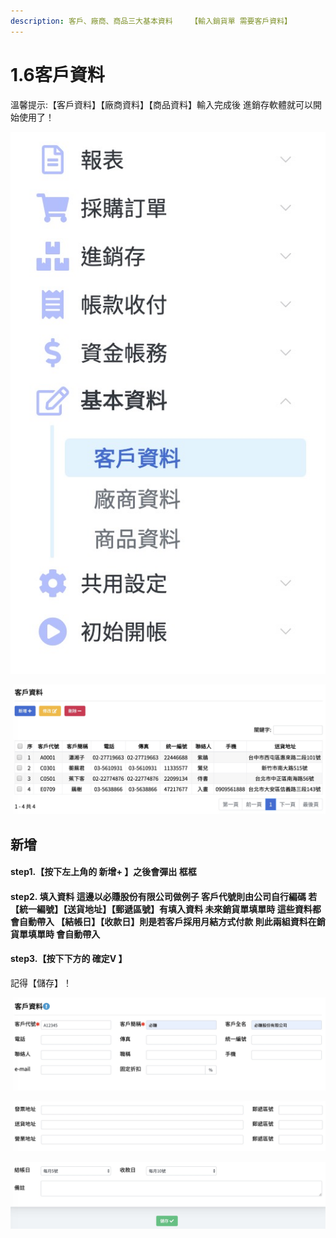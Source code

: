 ```yaml
---
description: 客戶、廠商、商品三大基本資料    【輸入銷貨單 需要客戶資料】
---
```


# 1.6客戶資料

溫馨提示:【客戶資料】【廠商資料】【商品資料】輸入完成後 進銷存軟體就可以開始使用了！

![](../.gitbook/assets/jie-tu-20191130-shang-wu-1.34.19.jpg)

![pic1.6.2&#x5BA2;&#x6236;&#x8CC7;&#x6599;&#x5916;&#x90E8;](../.gitbook/assets/jie-tu-20191130-shang-wu-1.33.37.jpg)

## 新增

#### step1.【按下左上角的 新增+ 】之後會彈出 框框

#### step2.  填入資料 這邊以必賺股份有限公司做例子 客戶代號則由公司自行編碼 若【統一編號】【送貨地址】【郵遞區號】有填入資料 未來銷貨單填單時 這些資料都會自動帶入 【結帳日】【收款日】則是若客戶採用月結方式付款 則此兩組資料在銷貨單填單時 會自動帶入

#### step3.【按下下方的 確定V 】

記得【儲存】！

![](../.gitbook/assets/jie-tu-20191130-shang-wu-1.45.16.jpg)

![](../.gitbook/assets/jie-tu-20191130-shang-wu-1.45.43.jpg)

![pic1.6.3&#x5BA2;&#x6236;&#x8CC7;&#x6599;&#x5167;&#x90E8;](../.gitbook/assets/jie-tu-20191130-shang-wu-1.45.59.jpg)


